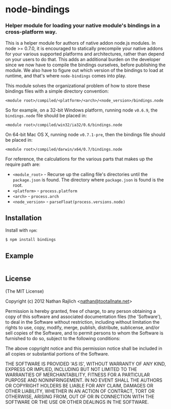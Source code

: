node-bindings
=============
### Helper module for loading your native module's bindings in a cross-platform way.

This is a helper module for authors of native addon node.js modules. In node >=
0.7.0, it is encouraged to statically precompile your native addons for your
various supported platforms and architectures, rather than depend on your users
to do that. This adds an additional burden on the developer since we now have to
compile the bindings ourselves, before publishing the module. We also have to
figure out which version of the bindings to load at runtime, and that's where
`node-bindings` comes into play.

This module solves the organizational problem of how to store these bindings files
with a simple directory convention:

```
<module root>/compiled/<platform>/<arch>/<node_version>/bindings.node
```

So for example, on a 32-bit Windows platform, running node `v0.6.9`, the
`bindings.node` file should be placed in:

```
<module root>/compiled/win32/ia32/0.6/bindings.node
```

On 64-bit Mac OS X, running node `v0.7.1-pre`, then the bindings file should be
placed in:

```
<module root>/compiled/darwin/x64/0.7/bindings.node
```

For reference, the calculations for the various parts that makes up the require
path are:

 * `<module_root>` - Recurse up the calling file's directories until the
 `package.json` is found. The directory where `package.json` is found is the root.
 * `<platform>` - `process.platform`
 * `<arch>` - `process.arch`
 * `<node_version>` - `parseFloat(process.versions.node)`


Installation
------------

Install with `npm`:

``` bash
$ npm install bindings
```


Example
-------

``` js
```


License
-------

(The MIT License)

Copyright (c) 2012 Nathan Rajlich &lt;nathan@tootallnate.net&gt;

Permission is hereby granted, free of charge, to any person obtaining
a copy of this software and associated documentation files (the
'Software'), to deal in the Software without restriction, including
without limitation the rights to use, copy, modify, merge, publish,
distribute, sublicense, and/or sell copies of the Software, and to
permit persons to whom the Software is furnished to do so, subject to
the following conditions:

The above copyright notice and this permission notice shall be
included in all copies or substantial portions of the Software.

THE SOFTWARE IS PROVIDED 'AS IS', WITHOUT WARRANTY OF ANY KIND,
EXPRESS OR IMPLIED, INCLUDING BUT NOT LIMITED TO THE WARRANTIES OF
MERCHANTABILITY, FITNESS FOR A PARTICULAR PURPOSE AND NONINFRINGEMENT.
IN NO EVENT SHALL THE AUTHORS OR COPYRIGHT HOLDERS BE LIABLE FOR ANY
CLAIM, DAMAGES OR OTHER LIABILITY, WHETHER IN AN ACTION OF CONTRACT,
TORT OR OTHERWISE, ARISING FROM, OUT OF OR IN CONNECTION WITH THE
SOFTWARE OR THE USE OR OTHER DEALINGS IN THE SOFTWARE.
